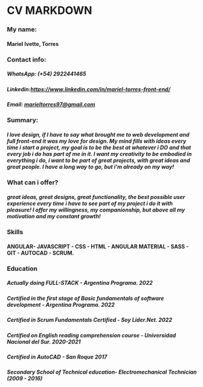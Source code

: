 
# CV MARKDOWN

### My name:
#### Mariel Ivette, Torres

### Contact info:
##### WhatsApp: (+54) 2922441465
##### Linkedin:https://www.linkedin.com/in/mariel-torres-front-end/
##### Email: marieltorres97@gmail.com

### Summary:

##### I love design, if I have to say what brought me to web development and full front-end it was my love for design. My mind fills with ideas every time i start a project, my goal is to be the best at whatever i DO and that every job i do has part of me in it. I want my creativity to be embodied in everything i do, i want to be part of great projects, with great ideas and great people. I have a long way to go, but i'm already on my way! 


### What can i offer?

##### great ideas, great designs, great functionality, the best possible user experience every time i have to see part of my project i do it with pleasure! I offer my willingness, my companionship, but above all my motivation and my constant growth!

### Skills

#### ANGULAR- JAVASCRIPT - CSS - HTML - ANGULAR MATERIAL - SASS - GIT - AUTOCAD - SCRUM.


### Education

##### Actually doing FULL-STACK  - Argentina Programa. 2022
##### Certified in the first stage of Basic fundamentals of software development - Argentina Programa. 2022
##### Certified in Scrum Fundamentals Certified - Soy Lider.Net. 2022
##### Certified on English reading comprehension course - Universidad Nacional del Sur. 2020-2021
##### Certified in AutoCAD - San Roque 2017
##### Secondary School of Technical education- Electromechanical Technician (2009 - 2016)
